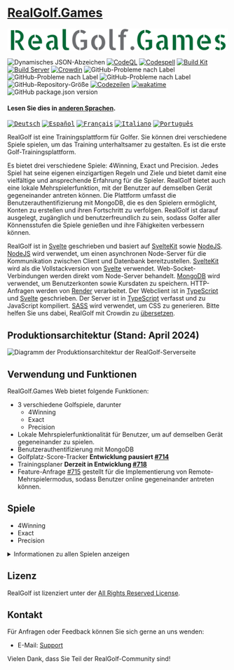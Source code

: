 # [RealGolf.Games](https://realgolf.games)

![RealGolf.Games Banner](https://raw.githubusercontent.com/realgolf/web/main/img/logo_banner.PNG)

![Dynamisches JSON-Abzeichen](https://img.shields.io/badge/dynamic/json?url=https%3A%2F%2Frender-deploy-status-vwj3.onrender.com%2Fsrv-cn12obocmk4c73di1vg0&query=status&style=flat-square&logo=render&label=Render) [![CodeQL](https://github.com/realgolf/Golf/actions/workflows/github-code-scanning/codeql/badge.svg)](https://github.com/realgolf/Golf/actions/workflows/github-code-scanning/codeql) [![Codespell](https://github.com/realgolf/Golf/actions/workflows/codespell.yml/badge.svg?branch=main)](https://github.com/realgolf/Golf/actions/workflows/codespell.yml) [![Build Kit](https://github.com/realgolf/Golf/actions/workflows/kit.yml/badge.svg)](https://github.com/realgolf/Golf/actions/workflows/kit.yml) [![Build Server](https://github.com/realgolf/Golf/actions/workflows/server.yml/badge.svg)](https://github.com/realgolf/Golf/actions/workflows/server.yml) [![Crowdin](https://badges.crowdin.net/realgolf/localized.svg)](https://crowdin.com/project/realgolf) ![GitHub-Probleme nach Label](https://img.shields.io/github/issues/realgolf/Golf/feature) ![GitHub-Probleme nach Label](https://img.shields.io/github/issues/realgolf/Golf/bug) ![GitHub-Probleme nach Label](https://img.shields.io/github/issues/realgolf/Golf/game) ![GitHub-Repository-Größe](https://img.shields.io/github/repo-size/realgolf/Golf) [![Codezeilen](https://tokei.rs/b1/github/realgolf/Golf)](https://github.com/XAMPPRocky/tokei) [![wakatime](https://wakatime.com/badge/github/realgolf/web.svg)](https://wakatime.com/badge/github/realgolf/web) ![GitHub package.json version](https://img.shields.io/github/package-json/v/realgolf/Golf)

#### **Lesen Sie dies in [anderen Sprachen](./translation/translations.md).**

<kbd>[<img title="Deutsch" alt="Deutsch" src="https://cdn.statically.io/gh/hjnilsson/country-flags/master/svg/de.svg" width="22">](./translation/german/German.md)</kbd> <kbd>[<img title="Español" alt="Español" src="https://cdn.statically.io/gh/hjnilsson/country-flags/master/svg/es.svg" width="22">](./translation/spanish/Spanish.md)</kbd> <kbd>[<img title="Français" alt="Français" src="https://cdn.statically.io/gh/hjnilsson/country-flags/master/svg/fr.svg" width="22">](./translation/french/French.md)</kbd> <kbd>[<img title="Italiano" alt="Italiano" src="https://cdn.statically.io/gh/hjnilsson/country-flags/master/svg/it.svg" width="22">](./translation/italian/Italian.md)</kbd> <kbd>[<img title="Português" alt="Português" src="https://cdn.statically.io/gh/hjnilsson/country-flags/master/svg/pt.svg" width="22">](./translation/portuguese/Portuguese.md)</kbd>

RealGolf ist eine Trainingsplattform für Golfer. Sie können drei verschiedene Spiele spielen, um das Training unterhaltsamer zu gestalten. Es ist die erste Golf-Trainingsplattform.

Es bietet drei verschiedene Spiele: 4Winning, Exact und Precision. Jedes Spiel hat seine eigenen einzigartigen Regeln und Ziele und bietet damit eine vielfältige und ansprechende Erfahrung für die Spieler. RealGolf bietet auch eine lokale Mehrspielerfunktion, mit der Benutzer auf demselben Gerät gegeneinander antreten können. Die Plattform umfasst die Benutzerauthentifizierung mit MongoDB, die es den Spielern ermöglicht, Konten zu erstellen und ihren Fortschritt zu verfolgen. RealGolf ist darauf ausgelegt, zugänglich und benutzerfreundlich zu sein, sodass Golfer aller Könnensstufen die Spiele genießen und ihre Fähigkeiten verbessern können.

RealGolf ist in [Svelte](https://svelte.dev) geschrieben und basiert auf [SvelteKit](https://kit.svelte.dev) sowie [NodeJS](https://nodejs.org/en). [NodeJS](https:://nodejs.org/en) wird verwendet, um einen asynchronen Node-Server für die Kommunikation zwischen Client und Datenbank bereitzustellen. [SvelteKit](https://kit.svelte.dev) wird als die Vollstackversion von [Svelte](https://svelte.dev) verwendet. Web-Socket-Verbindungen werden direkt vom Node-Server behandelt. [MongoDB](https://www.mongodb.com/) wird verwendet, um Benutzerkonten sowie Kursdaten zu speichern. HTTP-Anfragen werden von [Render](https://render.com) verarbeitet. Der Webclient ist in [TypeScript](https://www.typescriptlang.org/) und [Svelte](https://svelte.dev) geschrieben. Der Server ist in [TypeScript](https://www.typescriptlang.org/) verfasst und zu JavaScript kompiliert. [SASS](https://sass-lang.com/) wird verwendet, um CSS zu generieren. Bitte helfen Sie uns dabei, RealGolf mit Crowdin zu [übersetzen](https://crowdin.com/project/realgolf).

## Produktionsarchitektur (Stand: April 2024)

![Diagramm der Produktionsarchitektur der RealGolf-Serverseite](https://raw.githubusercontent.com/realgolf/Golf/main/img/architecture.png)

## Verwendung und Funktionen

RealGolf.Games Web bietet folgende Funktionen:

- 3 verschiedene Golfspiele, darunter
  - 4Winning
  - Exact
  - Precision
- Lokale Mehrspielerfunktionalität für Benutzer, um auf demselben Gerät gegeneinander zu spielen.
- Benutzerauthentifizierung mit MongoDB
- Golfplatz-Score-Tracker **Entwicklung pausiert [#714](https://github.com/realgolf/Golf/issues/714)**
- Trainingsplaner **Derzeit in Entwicklung [#718](https://github.com/realgolf/Golf/issues/718)**
- Feature-Anfrage [#715](https://github.com/realgolf/Golf/issues/715) gestellt für die Implementierung von Remote-Mehrspielermodus, sodass Benutzer online gegeneinander antreten können.

## Spiele

- 4Winning
- Exact
- Precision

<details>
  <summary>Informationen zu allen Spielen anzeigen</summary>

### 4Winning

Bei 4Winning geht es darum, strategisch vier Stücke hintereinander zu verbinden. Unsere Version des Spiels hat ein größeres Spielfeld als das Standardlayout 4x4, mit 8 Spalten und 9 Zeilen. Die zusätzlichen Spalten auf jeder Seite stellen eine Herausforderung dar: Die Spieler müssen eine bestimmte Distanz innerhalb der seitlichen Abweichung treffen. Dieser Aspekt wird in Silber-Modus und höher stärker ausgeprägt, was die Komplexität erhöht und die Spieler dazu zwingt, ihre Züge sorgfältig zu überdenken.

![4Winning Spiel](https://raw.githubusercontent.com/realgolf/Golf/main/img/4Winning.png)

### Exact

Exact ist ein Spiel, bei dem das Ziel ist, 100 oder weniger zu treffen und dabei die meisten Punkte zu erzielen. Die Spieler erhalten Punkte basierend auf folgenden Kriterien: Das Erreichen genau 100 Meter belohnt mit 5 Punkten, das Treffen von Vielfachen von zehn ergibt 3 Punkte, Zahlen mit wiederholten Ziffern erzielen 2 Punkte. Darüber hinaus verdoppelt das Treffen derselben Zeile die verdienten Punkte. Jede andere Zahl, die 100 überschreitet oder unter 5 fällt, führt zu einem Abzug von 1 Punkt. Jede andere Zahl zwischen 5 und 100 erzielt 1 Punkt. Die Herausforderung besteht darin, Genauigkeit und maximale Punktzahl in Einklang zu bringen, um die höchste Punktzahl zu erreichen.

![Exact Spiel](https://raw.githubusercontent.com/realgolf/Golf/main/img/Exact.png)

### Precision

Precision ist ein Spiel, bei dem das Ziel darin besteht, so nah wie möglich an die Ziele heranzukommen. Für jeden Meter, den Sie das Ziel verfehlen, erhalten Sie einen Abzug von einem Punkt. Der Gewinner des Spiels ist der Spieler mit den meisten Punkten am Ende. Das Spiel endet, wenn nur noch ein Spieler Punkte übrig hat. Sie können die Entfernung, die Sie schießen müssen, und das aktuelle Team sowie die verbleibenden Punkte für jedes Team einsehen.

![Precision Spiel](https://raw.githubusercontent.com/realgolf/Golf/main/img/Precision.png)

</details>

## Lizenz

RealGolf ist lizenziert unter der [All Rights Reserved License](LICENSE.md).

## Kontakt

Für Anfragen oder Feedback können Sie sich gerne an uns wenden:

- E-Mail: [Support](mailto:support@realgolf.games)

Vielen Dank, dass Sie Teil der RealGolf-Community sind!
